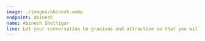 ```yaml
---
image: ./images/abinesh.webp
endpoint: abinesh
name: Abinesh Shettigar
line: Let your conversation be gracious and attractive so that you will have the right response for everyone.
---
```

